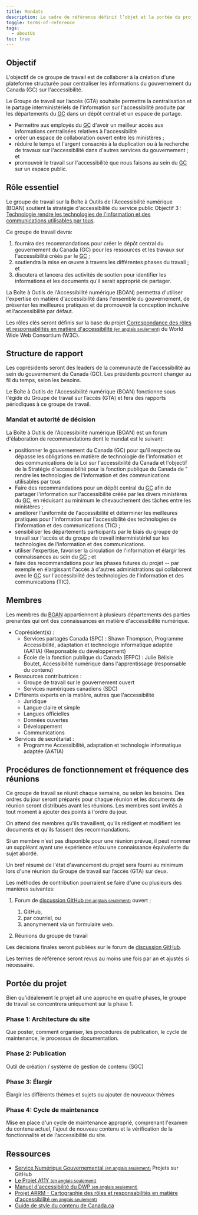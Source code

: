 ```yaml
---
title: Mandats
description: Le cadre de référence définit l’objet et la portée du projet de la Boîte à outils de l'accessibilité numérique. Il comprend des informations sur la structures du projet, les rôles clés, les membres, le fonctionnement, etc.
toggle: terms-of-reference
tags:
  - aboutUs
toc: true
---
```


## Objectif

L'objectif de ce groupe de travail est de collaborer à la création d'une plateforme structurée pour centraliser les informations du gouvernement du Canada (<abbr>GC</abbr>) sur l'accessibilité.

Le Groupe de travail sur l’accès (<abbr>GTA</abbr>) souhaite permettre la centralisation et le partage interministériels de l'information sur l'accessibilité produite par les départements du <abbr title="gouvernement du Canada">GC</abbr> dans un dépôt central et un espace de partage.

- Permettre aux employés du <abbr title="gouvernement du Canada">GC</abbr> d'avoir un meilleur accès aux informations centralisées relatives à l'accessibilité
- créer un espace de collaboration ouvert entre les ministères ;
- réduire le temps et l'argent consacrés à la duplication ou à la recherche de travaux sur l'accessibilité dans d'autres services du gouvernement ; et
- promouvoir le travail sur l'accessibilité que nous faisons au sein du <abbr title="gouvernement du Canada">GC</abbr> sur un espace public.

## Rôle essentiel

Le groupe de travail sur la Boîte à Outils de l'Accessibilité numérique (<abbr>BOAN</abbr>) soutient la stratégie d'accessibilité du service public Objectif 3 : [Technologie rendre les technologies de l'information et des communications utilisables par tous](https://www.canada.ca/fr/gouvernement/fonctionpublique/mieux-etre-inclusion-diversite-fonction-publique/diversite-equite-matiere-emploi/accessibilite-fonction-publique/strategie-accessibilite-fonction-publique-tdm/strategie-accessibilite-fonction-publique-technologie.html).

Ce groupe de travail devra:

1. fournira des recommandations pour créer le dépôt central du gouvernement du Canada (<abbr>GC</abbr>) pour les ressources et les travaux sur l'accessibilité créés par le <abbr title="gouvernement du Canada">GC</abbr> ;
2. soutiendra la mise en œuvre à travers les différentes phases du travail ; et
3. discutera et lancera des activités de soutien pour identifier les informations et les documents qu'il serait approprié de partager.

La Boîte à Outils de l'Accessibilité numérique (<abbr>BOAN</abbr>) permettra d'utiliser l'expertise en matière d'accessibilité dans l'ensemble du gouvernement, de présenter les meilleures pratiques et de promouvoir la conception inclusive et l'accessibilité par défaut.

Les rôles clés seront définis sur la base du projet <a href="https://www.w3.org/WAI/EO/wiki/ARRM_Project_-_Accessibility_Roles_and_Responsibilities_Mapping">Correspondance des rôles et responsabilités en matière d'accessibilité <small>(en anglais seulement)</small></a> du <span lang="en">World Wide Web Consortium (<abbr>W3C</abbr>)</span>.

## Structure de rapport

Les coprésidents seront des leaders de la communauté de l'accessibilité au sein du gouvernement du Canada (<abbr>GC</abbr>). Les présidents pourront changer au fil du temps, selon les besoins.

Le Boîte à Outils de l'Accessibilité numérique (<abbr>BOAN</abbr>) fonctionne sous l'égide du Groupe de travail sur l’accès (<abbr>GTA</abbr>) et fera des rapports périodiques à ce groupe de travail.

### Mandat et autorité de décision

La Boîte à Outils de l'Accessibilité numérique (<abbr>BOAN</abbr>) est un forum d'élaboration de recommandations dont le mandat est le suivant:

- positionner le gouvernement du Canada (<abbr>GC</abbr>) pour qu'il respecte ou dépasse les obligations en matière de technologie de l'information et des communications de la Loi sur l'accessibilité du Canada et l'objectif de la Stratégie d'accessibilité pour la fonction publique du Canada de " rendre les technologies de l'information et des communications utilisables par tous
- Faire des recommandations pour un dépôt central du <abbr title="gouvernement du Canada">GC</abbr> afin de partager l'information sur l'accessibilité créée par les divers ministères du <abbr title="gouvernement du Canada">GC</abbr>, en réduisant au minimum le chevauchement des tâches entre les ministères ;
- améliorer l'uniformité de l'accessibilité et déterminer les meilleures pratiques pour l'information sur l'accessibilité des technologies de l'information et des communications (<abbr>TIC</abbr>) ;
- sensibiliser les départements participants par le biais du groupe de travail sur l'accès et du groupe de travail interministériel sur les technologies de l'information et des communications.
- utiliser l'expertise, favoriser la circulation de l'information et élargir les connaissances au sein du <abbr title="gouvernement du Canada">GC</abbr> ; et
- faire des recommandations pour les phases futures du projet -- par exemple en élargissant l'accès à d'autres administrations qui collaborent avec le <abbr title="gouvernement du Canada">GC</abbr> sur l'accessibilité des technologies de l'information et des communications (<abbr>TIC</abbr>).

## Membres

Les membres du <abbr title="Boîte à Outils de l'Accessibilité numérique">BOAN</abbr> appartiennent à plusieurs départements des parties prenantes qui ont des connaissances en matière d'accessibilité numérique.

- Coprésident(s) :
  - Services partagés Canada (<abbr>SPC</abbr>) : Shawn Thompson, Programme Accessibilité, adaptation et technologie informatique adaptée (<abbr>AATIA</abbr>) (Responsable du développement)
  - École de la fonction publique du Canada (<abbr>EFPC</abbr>) : Julie Bélisle Boutet, Accessibilité numérique dans l'apprentissage (responsable du contenu)
- Ressources contributrices :
  - Groupe de travail sur le gouvernement ouvert
  - Services numériques canadiens (<abbr>SDC</abbr>)
- Différents experts en la matière, autres que l'accessibilité
  - Juridique
  - Langue claire et simple
  - Langues officielles
  - Données ouvertes
  - Développement
  - Communications
- Services de secrétariat :
  - Programme Accessibilité, adaptation et technologie informatique adaptée (<abbr>AATIA</abbr>)

## Procédures de fonctionnement et fréquence des réunions

Ce groupe de travail se réunit chaque semaine, ou selon les besoins. Des ordres du jour seront préparés pour chaque réunion et les documents de réunion seront distribués avant les réunions. Les membres sont invités à tout moment à ajouter des points à l'ordre du jour.

On attend des membres qu'ils travaillent, qu'ils rédigent et modifient les documents et qu'ils fassent des recommandations.

Si un membre n'est pas disponible pour une réunion prévue, il peut nommer un suppléant ayant une expérience et/ou une connaissance équivalente du sujet abordé.

Un bref résumé de l'état d'avancement du projet sera fourni au minimum lors d'une réunion du Groupe de travail sur l’accès (<abbr>GTA</abbr>) sur deux.

Les méthodes de contribution pourraient se faire d'une ou plusieurs des manières suivantes:

1. Forum de <a href="https://github.com/gc-da11yn/gc-da11yn.github.io/discussions">discussion GitHub<small> (en anglais seulement)</small></a> ouvert ;

    1. GitHub,
    2. par courriel, ou
    3. anonymement via un formulaire web.

2. Réunions du groupe de travail

Les décisions finales seront publiées sur le forum de <a href="https://github.com/gc-da11yn/gc-da11yn.github.io/discussions">discussion GitHub</a>.

Les termes de référence seront revus au moins une fois par an et ajustés si nécessaire.

## Portée du projet

Bien qu'idéalement le projet ait une approche en quatre phases, le groupe de travail se concentrera uniquement sur la phase 1.

### Phase 1: Architecture du site

Que poster, comment organiser, les procédures de publication, le cycle de maintenance, le processus de documentation.

### Phase 2: Publication

Outil de création / système de gestion de contenu (<abbr>SGC</abbr>)

### Phase 3: Élargir

Élargir les différents thèmes et sujets ou ajouter de nouveaux thèmes

### Phase 4: Cycle de maintenance

Mise en place d'un cycle de maintenance approprié, comprenant l'examen du contenu actuel, l'ajout de nouveau contenu et la vérification de la fonctionnalité et de l'accessibilité du site.

## Ressources

- <a href="https://github.com/alphagov">Service Numérique Gouvernemental <small>(en anglais seulement)</small></a> Projets sur GitHub
- <a href="https://www.a11yproject.com/">Le Projet A11Y <small>(en anglais seulement)</small></a>
- <a href="https://accessibility-manual.dwp.gov.uk/">Manuel d'accessibilité du DWP <small>(en anglais seulement)</small></a>
- <a href="https://www.w3.org/WAI/EO/wiki/ARRM_Project_-_Accessibility_Roles_and_Responsibilities_Mapping">Projet ARRM - Cartographie des rôles et responsabilités en matière d'accessibilité <small>(en anglais seulement)</small></a>
- [Guide de style du contenu de Canada.ca](https://www.canada.ca/fr/secretariat-conseil-tresor/services/communications-gouvernementales/guide-redaction-contenu-canada.html)
